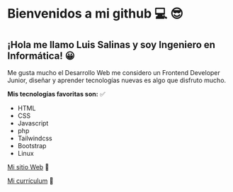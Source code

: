 # Bienvenidos a mi github :computer: :sunglasses:
## ¡Hola me llamo Luis Salinas y soy Ingeniero en Informática! :grinning:
Me gusta mucho el Desarrollo Web me considero un Frontend Developer Junior, diseñar y aprender tecnologías nuevas es algo que disfruto mucho.

**Mis tecnologías favoritas son:** :white_check_mark:

 - HTML
 - CSS
 - Javascript
 - php
 - Tailwindcss
 - Bootstrap
 - Linux
 
[Mi sitio Web][1] :email:

[Mi currículum][2] :page_facing_up:


  [1]: https://galleta-site.netlify.app/
  [2]: https://luis-salinas-sd.github.io/resume-cv/
